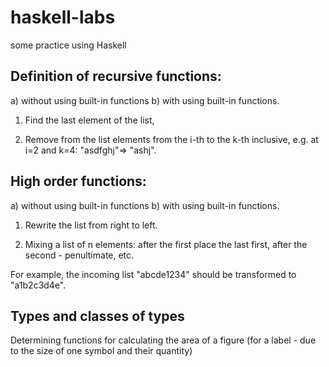 # haskell-labs
some practice using Haskell

## Definition of recursive functions:

a) without using built-in functions
b) with using built-in functions.

1. Find the last element of the list,

2. Remove from the list elements from the i-th to the k-th inclusive, e.g. at i=2 and
k=4: "asdfghj"⇒ "ashj".


## High order functions:

a) without using built-in functions
b) with using built-in functions.

1. Rewrite the list from right to left.

2. Mixing a list of n elements: after the first place the last
first, after the second - penultimate, etc. 

For example, the incoming list "abcde1234" should be transformed to "a1b2c3d4e".

## Types and classes of types

Determining functions for calculating the area of ​​a figure (for a label - due to the size of one symbol and their
quantity)
